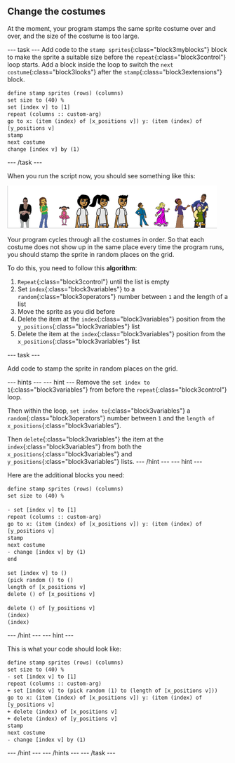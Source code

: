 ## Change the costumes

At the moment, your program stamps the same sprite costume over and over, and the size of the costume is too large.

\--- task \--- Add code to the `stamp sprites`{:class="block3myblocks"} block to make the sprite a suitable size before the `repeat`{:class="block3control"} loop starts. Add a block inside the loop to switch the `next costume`{:class="block3looks"} after the `stamp`{:class="block3extensions"} block.

```blocks3
define stamp sprites (rows) (columns)
set size to (40) %
set [index v] to [1]
repeat (columns :: custom-arg)
go to x: (item (index) of [x_positions v]) y: (item (index) of [y_positions v]
stamp
next costume
change [index v] by (1)
```

\--- /task \---

When you run the script now, you should see something like this:

![changed_sprites](images/changed_sprites.png)

Your program cycles through all the costumes in order. So that each costume does not show up in the same place every time the program runs, you should stamp the sprite in random places on the grid.

To do this, you need to follow this **algorithm**:

1. `Repeat`{:class="block3control"} until the list is empty
2. Set `index`{:class="block3variables"} to a `random`{:class="block3operators"} number between `1` and the length of a list
3. Move the sprite as you did before
4. Delete the item at the `index`{:class="block3variables"} position from the `y_positions`{:class="block3variables"} list
5. Delete the item at the `index`{:class="block3variables"} position from the `x_positions`{:class="block3variables"} list

\--- task \---

Add code to stamp the sprite in random places on the grid.

\--- hints \--- \--- hint \--- Remove the `set index to 1`{:class="block3variables"} from before the `repeat`{:class="block3control"} loop.

Then within the loop, `set index to`{:class="block3variables"} a `random`{:class="block3operators"} number between `1` and the `length of x_positions`{:class="block3variables"}.

Then `delete`{:class="block3variables"} the item at the `index`{:class="block3variables"} from both the `x_positions`{:class="block3variables"} and `y_positions`{:class="block3variables"} lists. \--- /hint \--- \--- hint \---

Here are the additional blocks you need:

```blocks3
define stamp sprites (rows) (columns)
set size to (40) %

- set [index v] to [1]
repeat (columns :: custom-arg)
go to x: (item (index) of [x_positions v]) y: (item (index) of [y_positions v]
stamp
next costume
- change [index v] by (1)
end

set [index v] to ()
(pick random () to ()
length of [x_positions v]
delete () of [x_positions v]

delete () of [y_positions v]
(index)
(index)
```

\--- /hint \--- \--- hint \---

This is what your code should look like:

```blocks3
define stamp sprites (rows) (columns)
set size to (40) %
- set [index v] to [1]
repeat (columns :: custom-arg)
+ set [index v] to (pick random (1) to (length of [x_positions v]))
go to x: (item (index) of [x_positions v]) y: (item (index) of [y_positions v]
+ delete (index) of [x_positions v]
+ delete (index) of [y_positions v]
stamp
next costume
- change [index v] by (1)
```

\--- /hint \--- \--- /hints \--- \--- /task \---
